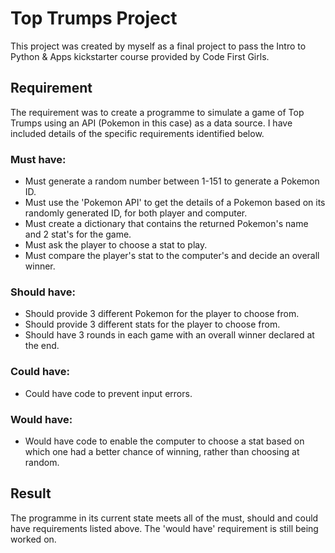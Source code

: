 # Top Trumps Project
This project was created by myself as a final project to pass the Intro to Python & Apps kickstarter course provided by Code First Girls.


## Requirement
The requirement was to create a programme to simulate a game of Top Trumps using an API (Pokemon in this case) as a data source.  I have included details of the specific requirements identified below.
### Must have:
+ Must generate a random number between 1-151 to generate a Pokemon ID.
+ Must use the 'Pokemon API' to get the details of a Pokemon based on its randomly generated ID, for both player and computer.
+ Must create a dictionary that contains the returned Pokemon's name and 2 stat's for the game.
+ Must ask the player to choose a stat to play.
+ Must compare the player's stat to the computer's and decide an overall winner.

### Should have:
+ Should provide 3 different Pokemon for the player to choose from.
+ Should provide 3 different stats for the player to choose from.
+ Should have 3 rounds in each game with an overall winner declared at the end.

### Could have:
+ Could have code to prevent input errors.

### Would have:
+ Would have code to enable the computer to choose a stat based on which one had a better chance of winning, rather than choosing at random.


## Result
The programme in its current state meets all of the must, should and could have requirements listed above.  The 'would have' requirement is still being worked on.
